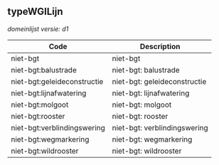 ## typeWGILijn

*domeinlijst versie: d1* 

 |Code |Description	|
|	---	|	---	|
| niet-bgt | niet-bgt |
| niet-bgt:balustrade | niet-bgt: balustrade |
| niet-bgt:geleideconstructie | niet-bgt: geleideconstructie |
| niet-bgt:lijnafwatering | niet-bgt: lijnafwatering |
| niet-bgt:molgoot | niet-bgt: molgoot |
| niet-bgt:rooster | niet-bgt: rooster |
| niet-bgt:verblindingswering | niet-bgt: verblindingswering |
| niet-bgt:wegmarkering | niet-bgt: wegmarkering |
| niet-bgt:wildrooster | niet-bgt: wildrooster |
